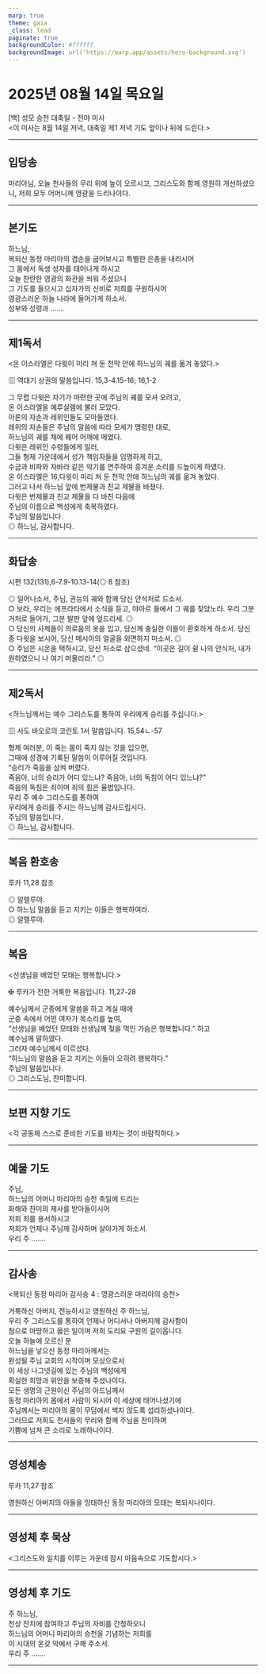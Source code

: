```yaml
---
marp: true
theme: gaia
_class: lead
paginate: true
backgroundColor: #ffffff
backgroundImage: url('https://marp.app/assets/hero-background.svg')
---
```


# 2025년 08월 14일 목요일

[백] 성모 승천 대축일 - 전야 미사  
<이 미사는 8월 14일 저녁, 대축일 제1 저녁 기도 앞이나 뒤에 드린다.>




---

## 입당송

마리아님, 오늘 천사들의 무리 위에 높이 오르시고, 그리스도와 함께 영원히 개선하셨으니, 저희 모두 어머니께 영광을 드리나이다.  
  


---

## 본기도

하느님,  
복되신 동정 마리아의 겸손을 굽어보시고 특별한 은총을 내리시어  
그 몸에서 독생 성자를 태어나게 하시고  
오늘 찬란한 영광의 화관을 씌워 주셨으니  
그 기도를 들으시고 십자가의 신비로 저희를 구원하시어  
영광스러운 하늘 나라에 들어가게 하소서.  
성부와 성령과 …….  
  


---

## 제1독서

<온 이스라엘은 다윗이 미리 쳐 둔 천막 안에 하느님의 궤를 옮겨 놓았다.>

▥ 역대기 상권의 말씀입니다. 15,3-4.15-16; 16,1-2

그 무렵 다윗은 자기가 마련한 곳에 주님의 궤를 모셔 오려고,  
온 이스라엘을 예루살렘에 불러 모았다.  
아론의 자손과 레위인들도 모아들였다.  
레위의 자손들은 주님의 말씀에 따라 모세가 명령한 대로,  
하느님의 궤를 채에 꿰어 어깨에 메었다.  
다윗은 레위인 수령들에게 일러,  
그들 형제 가운데에서 성가 책임자들을 임명하게 하고,  
수금과 비파와 자바라 같은 악기를 연주하여 흥겨운 소리를 드높이게 하였다.  
온 이스라엘은 16,다윗이 미리 쳐 둔 천막 안에 하느님의 궤를 옮겨 놓았다.  
그러고 나서 하느님 앞에 번제물과 친교 제물을 바쳤다.  
다윗은 번제물과 친교 제물을 다 바친 다음에  
주님의 이름으로 백성에게 축복하였다.  
주님의 말씀입니다.  
◎ 하느님, 감사합니다.  
  


---

## 화답송

시편 132(131),6-7.9-10.13-14(◎ 8 참조)

◎ 일어나소서, 주님, 권능의 궤와 함께 당신 안식처로 드소서.  
○ 보라, 우리는 에프라타에서 소식을 듣고, 야아르 들에서 그 궤를 찾았노라. 우리 그분 거처로 들어가, 그분 발판 앞에 엎드리세. ◎  
○ 당신의 사제들이 의로움의 옷을 입고, 당신께 충실한 이들이 환호하게 하소서. 당신 종 다윗을 보시어, 당신 메시아의 얼굴을 외면하지 마소서. ◎  
○ 주님은 시온을 택하시고, 당신 처소로 삼으셨네. “이곳은 길이 쉴 나의 안식처, 내가 원하였으니 나 여기 머물리라.” ◎  
  


---

## 제2독서

<하느님께서는 예수 그리스도를 통하여 우리에게 승리를 주십니다.>

▥ 사도 바오로의 코린토 1서 말씀입니다. 15,54ㄴ-57

형제 여러분, 이 죽는 몸이 죽지 않는 것을 입으면,  
그때에 성경에 기록된 말씀이 이루어질 것입니다.  
“승리가 죽음을 삼켜 버렸다.  
죽음아, 너의 승리가 어디 있느냐? 죽음아, 너의 독침이 어디 있느냐?”  
죽음의 독침은 죄이며 죄의 힘은 율법입니다.  
우리 주 예수 그리스도를 통하여  
우리에게 승리를 주시는 하느님께 감사드립시다.  
주님의 말씀입니다.  
◎ 하느님, 감사합니다.  
  


---

## 복음 환호송

루카 11,28 참조

◎ 알렐루야.  
○ 하느님 말씀을 듣고 지키는 이들은 행복하여라.  
◎ 알렐루야.  
  


---

## 복음

<선생님을 배었던 모태는 행복합니다.>

✠ 루카가 전한 거룩한 복음입니다. 11,27-28

예수님께서 군중에게 말씀을 하고 계실 때에  
군중 속에서 어떤 여자가 목소리를 높여,  
“선생님을 배었던 모태와 선생님께 젖을 먹인 가슴은 행복합니다.” 하고  
예수님께 말하였다.  
그러자 예수님께서 이르셨다.  
“하느님의 말씀을 듣고 지키는 이들이 오히려 행복하다.”  
주님의 말씀입니다.  
◎ 그리스도님, 찬미합니다.  
  


---

## 보편 지향 기도

<각 공동체 스스로 준비한 기도를 바치는 것이 바람직하다.>

  


---

## 예물 기도

주님,  
하느님의 어머니 마리아의 승천 축일에 드리는  
화해와 찬미의 제사를 받아들이시어  
저희 죄를 용서하시고  
저희가 언제나 주님께 감사하며 살아가게 하소서.  
우리 주 …….  
  


---

## 감사송

<복되신 동정 마리아 감사송 4 : 영광스러운 마리아의 승천>

거룩하신 아버지, 전능하시고 영원하신 주 하느님,  
우리 주 그리스도를 통하여 언제나 어디서나 아버지께 감사함이  
참으로 마땅하고 옳은 일이며 저희 도리요 구원의 길이옵니다.  
오늘 하늘에 오르신 분  
하느님을 낳으신 동정 마리아께서는  
완성될 주님 교회의 시작이며 모상으로서  
이 세상 나그넷길에 있는 주님의 백성에게  
확실한 희망과 위안을 보증해 주셨나이다.  
모든 생명의 근원이신 주님의 아드님께서  
동정 마리아의 몸에서 사람이 되시어 이 세상에 태어나셨기에  
주님께서는 마리아의 몸이 무덤에서 썩지 않도록 섭리하셨나이다.  
그러므로 저희도 천사들의 무리와 함께 주님을 찬미하며  
기쁨에 넘쳐 큰 소리로 노래하나이다.  
  


---

## 영성체송

루카 11,27 참조

영원하신 아버지의 아들을 잉태하신 동정 마리아의 모태는 복되시나이다.  
  


---

## 영성체 후 묵상

<그리스도와 일치를 이루는 가운데 잠시 마음속으로 기도합시다.>  


---

## 영성체 후 기도

주 하느님,  
천상 잔치에 참여하고 주님의 자비를 간청하오니  
하느님의 어머니 마리아의 승천을 기념하는 저희를  
이 시대의 온갖 악에서 구해 주소서.  
우리 주 …….  
  


---